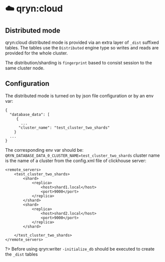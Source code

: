 # ☁️ qryn:cloud

## Distributed mode
qryn:cloud distributed mode is provided via an extra layer of `_dist` suffixed tables. 
The tables use the `Distributed` engine type so writes and reads are provided for the whole cluster.

The distribution/sharding is `fingerprint` based to consist session to the same cluster node.

## Configuration

The distributed mode is turned on by json file configuration or by an env var:
```
{
  "database_data": [
     {
       ...
      "cluster_name": "test_cluster_two_shards"
    }
  ...
}
```

The corresponding env var should be: `QRYN_DATABASE_DATA_0_CLUSTER_NAME=test_cluster_two_shards`
cluster name is the name of a cluster from the config.xml file of clickhouse server:
```
<remote_servers>
    <test_cluster_two_shards>
        <shard>
            <replica>
                <host>shard1.local</host>
                <port>9000</port>
            </replica>
        </shard>
        <shard>
            <replica>
                <host>shard2.local</host>
                <port>9000</port>
            </replica>
        </shard>

    </test_cluster_two_shards>
</remote_servers>
```

?> Before using qryn:writer `-initialize_db` should be executed to create the `_dist` tables
